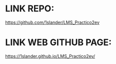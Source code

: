 # LINK REPO:

https://github.com/1slander/LMS_Practico2ev

# LINK WEB GITHUB PAGE:

https://1slander.github.io/LMS_Practico2ev/
